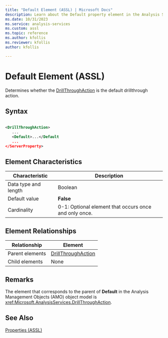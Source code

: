 ```yaml
---
title: "Default Element (ASSL) | Microsoft Docs"
description: Learn about the Default property element in the Analysis Services Scripting Language (ASSL) schema.
ms.date: 10/31/2023
ms.service: analysis-services
ms.custom: assl
ms.topic: reference
ms.author: kfollis
ms.reviewer: kfollis
author: kfollis

---
```

# Default Element (ASSL)

  Determines whether the [DrillThroughAction](../data-type/drillthroughaction-data-type-assl.md) is the default drillthrough action.  
  
## Syntax  
  
```xml  
  
<DrillThroughAction>  
   ...  
   <Default>...</Default  
   ...  
</ServerProperty>  
```  
  
## Element Characteristics  
  
|Characteristic|Description|  
|--------------------|-----------------|  
|Data type and length|Boolean|  
|Default value|**False**|  
|Cardinality|0-1: Optional element that occurs once and only once.|  
  
## Element Relationships  
  
|Relationship|Element|  
|------------------|-------------|  
|Parent elements|[DrillThroughAction](../data-type/drillthroughaction-data-type-assl.md)|  
|Child elements|None|  
  
## Remarks  
 The element that corresponds to the parent of **Default** in the Analysis Management Objects (AMO) object model is <xref:Microsoft.AnalysisServices.DrillThroughAction>.  
  
## See Also  
 [Properties &#40;ASSL&#41;](properties-assl.md)  
  
  

